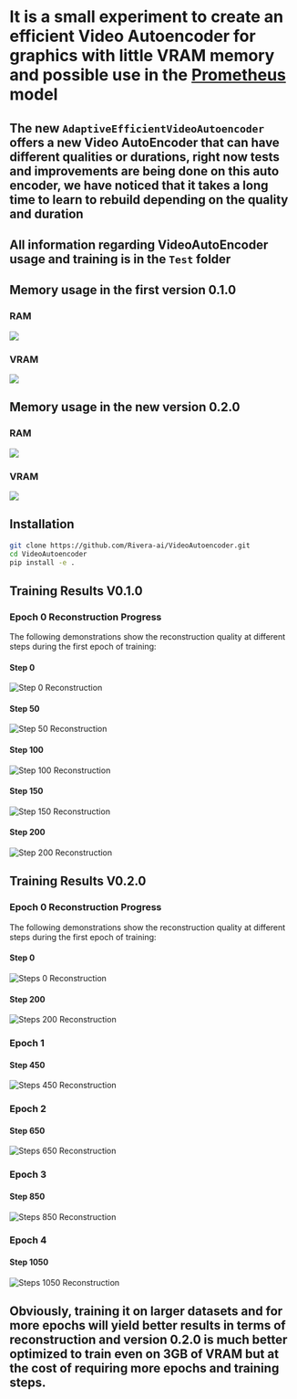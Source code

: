 # It is a small experiment to create an efficient Video Autoencoder for graphics with little VRAM memory and possible use in the [Prometheus](https://github.com/Rivera-ai/Prometheus) model

## The new ```AdaptiveEfficientVideoAutoencoder``` offers a new Video AutoEncoder that can have different qualities or durations, right now tests and improvements are being done on this auto encoder, we have noticed that it takes a long time to learn to rebuild depending on the quality and duration

## All information regarding VideoAutoEncoder usage and training is in the ```Test``` folder

## Memory usage in the first version 0.1.0

### RAM
![](Image/RAM.png)

### VRAM
![](Image/VRAM.png)

## Memory usage in the new version 0.2.0

### RAM
![](Image/RAM2.png)

### VRAM
![](Image/VRAM2.png)


## Installation

```bash
git clone https://github.com/Rivera-ai/VideoAutoencoder.git
cd VideoAutoencoder
pip install -e .
```

## Training Results V0.1.0   

### Epoch 0 Reconstruction Progress

The following demonstrations show the reconstruction quality at different steps during the first epoch of training:

#### Step 0
![Step 0 Reconstruction](videos/step0_epoch_.gif)

#### Step 50
![Step 50 Reconstruction](videos/step50_epoch_.gif)

#### Step 100
![Step 100 Reconstruction](videos/step100_epoch_.gif)

#### Step 150
![Step 150 Reconstruction](videos/step150_epoch_.gif)

#### Step 200
![Step 200 Reconstruction](videos/step200_epoch_.gif)

## Training Results V0.2.0   

### Epoch 0 Reconstruction Progress

The following demonstrations show the reconstruction quality at different steps during the first epoch of training:

#### Step 0
![Steps 0 Reconstruction](videos/step0_epoch_0.gif)

#### Step 200
![Steps 200 Reconstruction](videos/step200_epoch_0.gif)

### Epoch 1

#### Step 450
![Steps 450 Reconstruction](videos/step450_epoch_1.gif)

### Epoch 2
#### Step 650
![Steps 650 Reconstruction](videos/step650_epoch_2.gif)

### Epoch 3
#### Step 850
![Steps 850 Reconstruction](videos/step850_epoch_3.gif)

### Epoch 4
#### Step 1050
![Steps 1050 Reconstruction](videos/step1050_epoch_4.gif)

## Obviously, training it on larger datasets and for more epochs will yield better results in terms of reconstruction and version 0.2.0 is much better optimized to train even on 3GB of VRAM but at the cost of requiring more epochs and training steps.